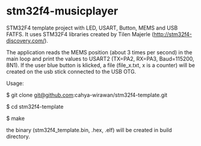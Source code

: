 # stm32f4-musicplayer
STM32F4 template project with LED, USART, Button, MEMS and USB FATFS. It uses STM32F4 libraries created by Tilen Majerle (http://stm32f4-discovery.com/).

The application reads the MEMS position (about 3 times per second) in the main loop and print the values to USART2 
(TX=PA2, RX=PA3, Baud=115200, 8N1). If the user blue button is klicked, a file (file_x.txt, x is a counter) will be created on the usb stick connected to the USB OTG.

Usage:

$ git clone git@github.com:cahya-wirawan/stm32f4-template.git

$ cd stm32f4-template

$ make

the binary (stm32f4_template.bin, .hex, .elf) will be created in build directory.
